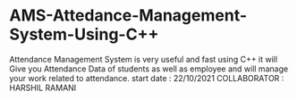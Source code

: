 # AMS-Attedance-Management-System-Using-C++
Attendance Management System is very useful and fast using C++ it will Give you Attendance Data of students as well as employee and will manage your work related to attendance.
start date : 22/10/2021
COLLABORATOR : HARSHIL RAMANI
